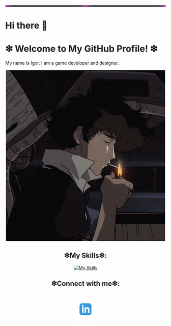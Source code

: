 <div align="center">
  <img src="./line.gif" alt="line" />
</div>

# Hi there 👋  
# ❇ Welcome to My GitHub Profile! ❇  
My name is Igor. I am a game developer and designer.  

<div align="center">
  <img src="./smoke.gif" alt="smoke" />
</div>

## <div align="center">❇My Skills❇:</div>  
<div align="center">
  <a href="https://skillicons.dev">
    <img src="https://skillicons.dev/icons?i=arch,blender,discord,godot,github,arduino,linux,py&perline=10" alt="My Skills" />
  </a>
</div>

## <div align="center">❇Connect with me❇:</div>
<div align="center">
  <a href="https://www.linkedin.com/in/igor-tursinbaev">
    <img src="./in.png" alt="LinkedIn" width="80" height="80" style="margin-top: 10px; margin-bottom: 10px;" />
  </a>
</div>
